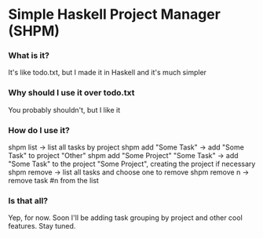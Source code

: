 # Simple Haskell Project Manager (SHPM)

### What is it?
It's like todo.txt, but I made it in Haskell and it's much simpler

### Why should I use it over todo.txt
You probably shouldn't, but I like it

### How do I use it?
shpm list -> list all tasks by project
shpm add "Some Task" -> add "Some Task" to project "Other"
shpm add "Some Project" "Some Task" -> add "Some Task" to the project "Some Project", creating the project if necessary
shpm remove -> list all tasks and choose one to remove
shpm remove n -> remove task #n from the list

### Is that all?
Yep, for now.  Soon I'll be adding task grouping by project and other cool features.  Stay tuned.
